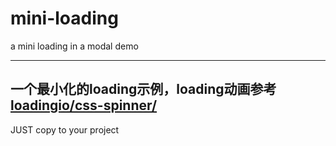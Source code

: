 # mini-loading
a mini loading in a modal demo

----
一个最小化的loading示例，loading动画参考[loadingio/css-spinner/](https://github.com/loadingio/css-spinner/)
----

JUST copy to your project
